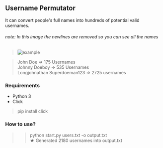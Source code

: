 ## Username Permutator
It can convert people's full names into hundreds of potential valid usernames.

###### note: In this image the newlines are removed so you can see all the names
>![example](https://user-images.githubusercontent.com/33218378/231057159-c09191f0-5658-4549-bc14-c2368c49e933.png)

> John Doe => 175 Usernames  
> Johnny Doeboy => 535 Usernames  
> Longjohnathan Superdoeman123 => 2725 usernames

### Requirements
- Python 3
- Click
>pip install click

### How to use?
>> python start.py users.txt -o output.txt  
> ★ Generated 2180 usernames into output.txt
